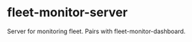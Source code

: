fleet-monitor-server
====================

Server for monitoring fleet. Pairs with fleet-monitor-dashboard.
